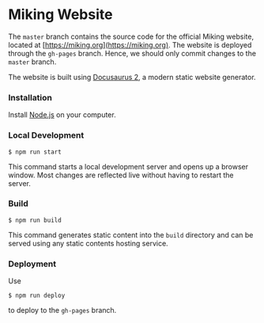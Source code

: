 # Miking Website

The `master` branch contains the source code for the official Miking website, located at [https://miking.org](https://miking.org). The website is deployed through the `gh-pages` branch. Hence, we should only commit changes to the `master` branch.

The website is built using [Docusaurus 2](https://docusaurus.io/), a modern static website generator.

### Installation

Install [Node.js](https://nodejs.org/en/) on your computer.

### Local Development

```
$ npm run start
```

This command starts a local development server and opens up a browser window. Most changes are reflected live without having to restart the server.

### Build

```
$ npm run build
```

This command generates static content into the `build` directory and can be served using any static contents hosting service.

### Deployment

Use
```
$ npm run deploy
```
to deploy to the `gh-pages` branch.
